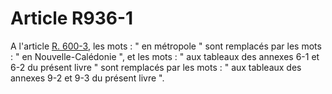 # Article R936-1

A l'article <a href='/code-de-commerce/partie-reglementaire/livre-vi-des-difficultes-des-entreprises/r600-3.md' title='Code de commerce - art. R600-3 (V)'>R. 600-3</a>, les mots : " en métropole " sont remplacés par les mots : " en Nouvelle-Calédonie ", et les mots : " aux tableaux des annexes 6-1 et 6-2 du présent livre " sont remplacés par les mots : " aux tableaux des annexes 9-2 et 9-3 du présent livre ".